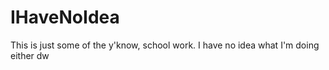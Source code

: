 # IHaveNoIdea
This is just some of the y'know, school work. I have no idea what I'm doing either dw
